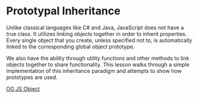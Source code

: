 # Prototypal Inheritance

Unlike classical languages like C# and Java, JavaScript does not have a true class. It utilizes linking objects together in order to inherit properties. Every single object that you create, unless specified not to, is automatically linked to the corresponding global object prototype.

We also have the ability through utility functions and other methods to link objects together to share functionality. This lesson walks through a simple implementation of this inheritance paradigm and attempts to show how prototypes are used.

[OG JS Object](https://developer.mozilla.org/en-US/docs/Web/JavaScript/Reference/Global_Objects/Object/proto)